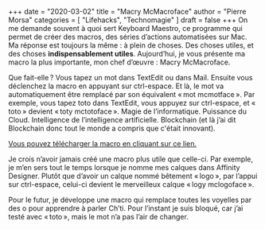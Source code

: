 +++
date        = "2020-03-02"
title       = "Macry McMacroface"
author      = "Pierre Morsa"
categories  = [ "Lifehacks", "Technomagie" ]
draft       = false
+++
On me demande souvent à quoi sert Keyboard Maestro, ce programme qui permet de créer des macros, des séries d’actions automatisées sur Mac. Ma réponse est toujours la même : à plein de choses. Des choses utiles, et des choses **indispensablement utiles**. Aujourd’hui, je vous présente ma macro la plus importante, mon chef d’œuvre : Macry McMacroface.

Que fait-elle ? Vous tapez un mot dans TextEdit ou dans Mail. Ensuite vous déclenchez la macro en appuyant sur ctrl-espace. Et là, le mot va automatiquement être remplacé par son équivalent « mot mcmotface ». Par exemple, vous tapez toto dans TextEdit, vous appuyez sur ctrl-espace, et « toto » devient « toty mctotoface ». Magie de l’informatique. Puissance du Cloud. Intelligence de l’intelligence artificielle. Blockchain (et là j’ai dit Blockchain donc tout le monde a compris que c'était innovant).

[Vous pouvez télécharger la macro en cliquant sur ce lien.](https://www.pierremorsa.com/files/macrymcmacroface.kmmacros.zip)

Je crois n’avoir jamais créé une macro plus utile que celle-ci. Par exemple, je m’en sers tout le temps lorsque je nomme mes calques dans Affinity Designer. Plutôt que d’avoir un calque nommé bêtement « logo », par l’appui sur ctrl-espace, celui-ci devient le merveilleux calque « logy mclogoface ». 

Pour le futur, je développe une macro qui remplace toutes les voyelles par des o pour apprendre à parler Ch’ti. Pour l’instant je suis bloqué, car j’ai testé avec « toto », mais le mot n’a pas l’air de changer.
